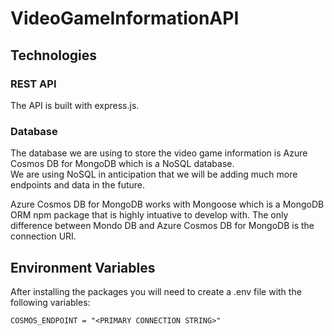 # VideoGameInformationAPI

## Technologies
### REST API
The API is built with express.js.
### Database
The database we are using to store the video game information is Azure Cosmos DB for MongoDB which is a NoSQL database. <br>
We are using NoSQL in anticipation that we will be adding much more endpoints and data in the future.

Azure Cosmos DB for MongoDB works with Mongoose which is a MongoDB ORM npm package that is highly intuative to develop with. The only difference between Mondo DB and Azure Cosmos DB for MongoDB is the connection URI. 

## Environment Variables
After installing the packages you will need to create a .env file with the following variables:
```txt
COSMOS_ENDPOINT = "<PRIMARY CONNECTION STRING>"
```